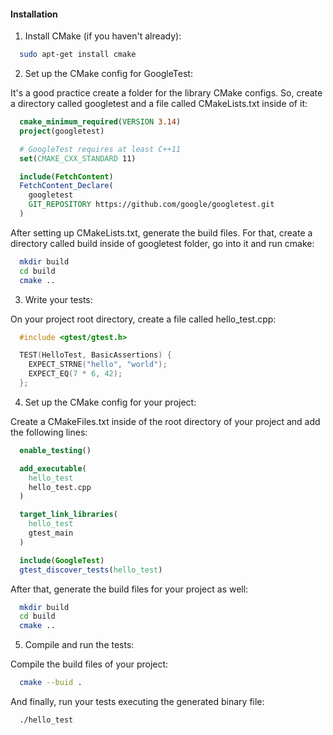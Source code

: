 #### Installation

1. Install CMake (if you haven't already):

```sh
  sudo apt-get install cmake
```

2. Set up the CMake config for GoogleTest:

It's a good practice create a folder for the library CMake configs. So, create a directory called googletest and a file called CMakeLists.txt inside of it:

```cmake
  cmake_minimum_required(VERSION 3.14)
  project(googletest)

  # GoogleTest requires at least C++11
  set(CMAKE_CXX_STANDARD 11)

  include(FetchContent)
  FetchContent_Declare(
    googletest
    GIT_REPOSITORY https://github.com/google/googletest.git
  )
```

After setting up CMakeLists.txt, generate the build files. For that, create a directory called build inside of googletest folder, go into it and run cmake:

```sh
  mkdir build
  cd build
  cmake ..
```

3. Write your tests:

On your project root directory, create a file called hello_test.cpp:

```cpp
  #include <gtest/gtest.h>

  TEST(HelloTest, BasicAssertions) {
    EXPECT_STRNE("hello", "world");
    EXPECT_EQ(7 * 6, 42);
  };
```

4. Set up the CMake config for your project:

Create a CMakeFiles.txt inside of the root directory of your project and add the following lines:

```cmake
  enable_testing()

  add_executable(
    hello_test
    hello_test.cpp
  )

  target_link_libraries(
    hello_test
    gtest_main
  )

  include(GoogleTest)
  gtest_discover_tests(hello_test)
```

After that, generate the build files for your project as well:

```sh
  mkdir build
  cd build
  cmake ..
```

5. Compile and run the tests:

Compile the build files of your project:

```sh
  cmake --buid .
```

And finally, run your tests executing the generated binary file:

```sh
  ./hello_test
```

